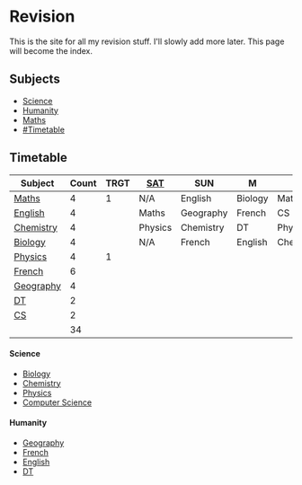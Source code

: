 # Revision
This is the site for all my revision stuff. I'll slowly add more later.
This page will become the index.

## Subjects
* [Science](#Science)
* [Humanity](#Humanity)
* [Maths](Mth%20Index.md)
* [#Timetable](#Timetable)


## Timetable

| **Subject**      | **Count** | **TRGT** | [**SAT**](12.02.22.md)   | **SUN**    | **M**   | **T**     | **W**     | **T2**    | **F**   | **SAT**    | **SUN**    |
|------------------|-----------|----------|---------|-----------|---------|-----------|-----------|-----------|---------|-----------|-----------|
| [Maths](Mth%20Index.md)            | 4         |     1    | N/A     | English   | Biology | Maths     | French    | Chemistry | Maths   | Biology   | Physics   |
| [English](Eng%20Index.md)          | 4         |          | Maths   | Geography | French  | CS        | English   | French    | DT      | Chemistry | Geography |
| [Chemistry](Chem%20Index.md)        | 4         |          | Physics | Chemistry | DT      | Physics   | Geography | Biology   | English | French    | CS        |
| [Biology](Bio%20Index.md)          | 4         |          | N/A     | French    | English | Chemistry | Maths     | Physics   | French  | Geography | Biology   |
| [Physics](Phy%20Index.md)          | 4         |     1    |         |           |         |           |           |           |         |           |           |
| [French](Fr%20Index.md)           | 6         |          |         |           |         |           |           |           |         |           |           |
| [Geography](Humanities/Geography/Geo%20Index.md)        | 4         |          |         |           |         |           |           |           |         |           |           |
| [DT](DT%20Index.md)               | 2         |          |         |           |         |           |           |           |         |           |           |
| [CS](Com%20Sci%20Index.md)               | 2         |          |         |           |         |           |           |           |         |           |           |
|                  | 34        |

#### Science
* [Biology](Bio%20Index%20)
* [Chemistry](Chem%20Index.md)
* [Physics](Phy%20Index.md)
* [Computer Science](Com%20Sci%20Index.md)

#### Humanity
* [Geography](Geo%20Index.md)
* [French](Humanities/French/Fr%20Index%20)
* [English](Eng%20Index.md)
* [DT](DT%20Index.md)


